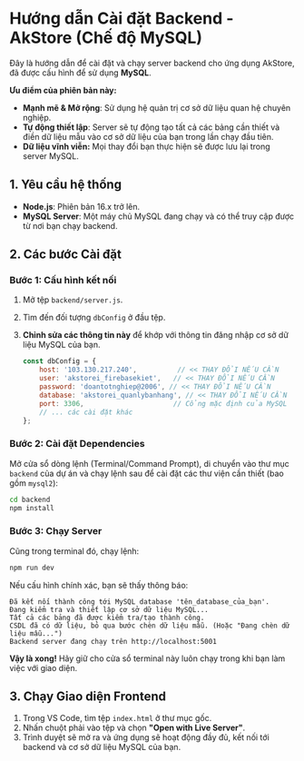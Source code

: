 # Hướng dẫn Cài đặt Backend - AkStore (Chế độ MySQL)

Đây là hướng dẫn để cài đặt và chạy server backend cho ứng dụng AkStore, đã được cấu hình để sử dụng **MySQL**.

**Ưu điểm của phiên bản này:**
- **Mạnh mẽ & Mở rộng**: Sử dụng hệ quản trị cơ sở dữ liệu quan hệ chuyên nghiệp.
- **Tự động thiết lập**: Server sẽ tự động tạo tất cả các bảng cần thiết và điền dữ liệu mẫu vào cơ sở dữ liệu của bạn trong lần chạy đầu tiên.
- **Dữ liệu vĩnh viễn:** Mọi thay đổi bạn thực hiện sẽ được lưu lại trong server MySQL.

## 1. Yêu cầu hệ thống

- **Node.js**: Phiên bản 16.x trở lên.
- **MySQL Server**: Một máy chủ MySQL đang chạy và có thể truy cập được từ nơi bạn chạy backend.

## 2. Các bước Cài đặt

### Bước 1: Cấu hình kết nối

1.  Mở tệp `backend/server.js`.
2.  Tìm đến đối tượng `dbConfig` ở đầu tệp.
3.  **Chỉnh sửa các thông tin này** để khớp với thông tin đăng nhập cơ sở dữ liệu MySQL của bạn.

    ```javascript
    const dbConfig = {
        host: '103.130.217.240',          // << THAY ĐỔI NẾU CẦN
        user: 'akstorei_firebasekiet',   // << THAY ĐỔI NẾU CẦN
        password: 'doantotnghiep@2006', // << THAY ĐỔI NẾU CẦN
        database: 'akstorei_quanlybanhang', // << THAY ĐỔI NẾU CẦN
        port: 3306,                      // Cổng mặc định của MySQL
        // ... các cài đặt khác
    };
    ```

### Bước 2: Cài đặt Dependencies

Mở cửa sổ dòng lệnh (Terminal/Command Prompt), di chuyển vào thư mục `backend` của dự án và chạy lệnh sau để cài đặt các thư viện cần thiết (bao gồm `mysql2`):

```bash
cd backend
npm install
```

### Bước 3: Chạy Server

Cũng trong terminal đó, chạy lệnh:

```bash
npm run dev
```

Nếu cấu hình chính xác, bạn sẽ thấy thông báo:
```
Đã kết nối thành công tới MySQL database 'tên_database_của_bạn'.
Đang kiểm tra và thiết lập cơ sở dữ liệu MySQL...
Tất cả các bảng đã được kiểm tra/tạo thành công.
CSDL đã có dữ liệu, bỏ qua bước chèn dữ liệu mẫu. (Hoặc "Đang chèn dữ liệu mẫu...")
Backend server đang chạy trên http://localhost:5001
```

**Vậy là xong!** Hãy giữ cho cửa sổ terminal này luôn chạy trong khi bạn làm việc với giao diện.

## 3. Chạy Giao diện Frontend

1.  Trong VS Code, tìm tệp `index.html` ở thư mục gốc.
2.  Nhấn chuột phải vào tệp và chọn **"Open with Live Server"**.
3.  Trình duyệt sẽ mở ra và ứng dụng sẽ hoạt động đầy đủ, kết nối tới backend và cơ sở dữ liệu MySQL của bạn.